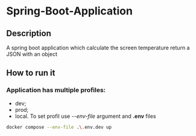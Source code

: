 # Spring-Boot-Application

## Description

A spring boot application which calculate the screen temperature         return a JSON with an object 

## How to run it

### Application has multiple profiles:
- dev;
- prod;
- local.
To set profil use *--env-file* argument and **.env** files 
```sh
docker compose --env-file .\.env.dev up
```